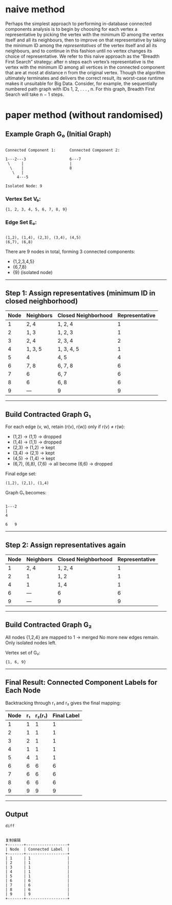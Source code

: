 # naive method

Perhaps the simplest approach to performing in-database connected components analysis is to begin by choosing for each vertex a representative by picking the vertex with the minimum ID among the vertex itself and all its neighbours, then to improve on that representative by taking the minimum ID among the *representatives* of the vertex itself and all its neighbours, and to continue in this fashion until no vertex changes its choice of representative. We refer to this naive approach as the “Breadth First Search” strategy: after n steps each vertex’s representative is the vertex with the minimum ID among all vertices in the connected component that are at most at distance n from the original vertex. Though the algorithm ultimately terminates and delivers the correct result, its worst-case runtime makes it unsuitable for Big Data. Consider, for example, the sequentially numbered path graph with IDs 1, 2, . . . , n. For this graph, Breadth First Search will take n − 1 steps.

# paper method (without randomised)

## Example Graph G₀ (Initial Graph)

```

Connected Component 1:      Connected Component 2:

1---2---3                   6---7
 \     |                    |
  \    |                    8
   \   |
     4---5

Isolated Node: 9
```

### Vertex Set V₀:

```
{1, 2, 3, 4, 5, 6, 7, 8, 9}
```

### Edge Set E₀:

```

(1,2), (1,4), (2,3), (3,4), (4,5)
(6,7), (6,8)
```

There are 9 nodes in total, forming 3 connected components:

- {1,2,3,4,5}
- {6,7,8}
- {9} (isolated node)

------

## Step 1: Assign representatives (minimum ID in closed neighborhood)

| Node | Neighbors | Closed Neighborhood | Representative |
| ---- | --------- | ------------------- | -------------- |
| 1    | 2, 4      | 1, 2, 4             | 1              |
| 2    | 1, 3      | 1, 2, 3             | 1              |
| 3    | 2, 4      | 2, 3, 4             | 2              |
| 4    | 1, 3, 5   | 1, 3, 4, 5          | 1              |
| 5    | 4         | 4, 5                | 4              |
| 6    | 7, 8      | 6, 7, 8             | 6              |
| 7    | 6         | 6, 7                | 6              |
| 8    | 6         | 6, 8                | 6              |
| 9    | —         | 9                   | 9              |



------

## Build Contracted Graph G₁

For each edge (v, w), retain (r(v), r(w)) only if r(v) ≠ r(w):

- (1,2) → (1,1) → dropped
- (1,4) → (1,1) → dropped
- (2,3) → (1,2) → kept
- (3,4) → (2,1) → kept
- (4,5) → (1,4) → kept
- (6,7), (6,8), (7,6) → all become (6,6) → dropped

Final edge set:

```
(1,2), (2,1), (1,4)
```

Graph G₁ becomes:

```

1---2
|
4

6   9
```

------

## Step 2: Assign representatives again

| Node | Neighbors | Closed Neighborhood | Representative |
| ---- | --------- | ------------------- | -------------- |
| 1    | 2, 4      | 1, 2, 4             | 1              |
| 2    | 1         | 1, 2                | 1              |
| 4    | 1         | 1, 4                | 1              |
| 6    | —         | 6                   | 6              |
| 9    | —         | 9                   | 9              |



------

## Build Contracted Graph G₂

All nodes {1,2,4} are mapped to 1 → merged
 No more new edges remain. Only isolated nodes left.

Vertex set of G₂:

```
{1, 6, 9}
```

------

## Final Result: Connected Component Labels for Each Node

Backtracking through r₁ and r₂ gives the final mapping:

| Node | r₁   | r₂(r₁) | Final Label |
| ---- | ---- | ------ | ----------- |
| 1    | 1    | 1      | 1           |
| 2    | 1    | 1      | 1           |
| 3    | 2    | 1      | 1           |
| 4    | 1    | 1      | 1           |
| 5    | 4    | 1      | 1           |
| 6    | 6    | 6      | 6           |
| 7    | 6    | 6      | 6           |
| 8    | 6    | 6      | 6           |
| 9    | 9    | 9      | 9           |



------

## Output

```
diff


复制编辑
+-------+------------------+
| Node  | Connected Label  |
+-------+------------------+
| 1     | 1                |
| 2     | 1                |
| 3     | 1                |
| 4     | 1                |
| 5     | 1                |
| 6     | 6                |
| 7     | 6                |
| 8     | 6                |
| 9     | 9                |
+-------+------------------+
```
